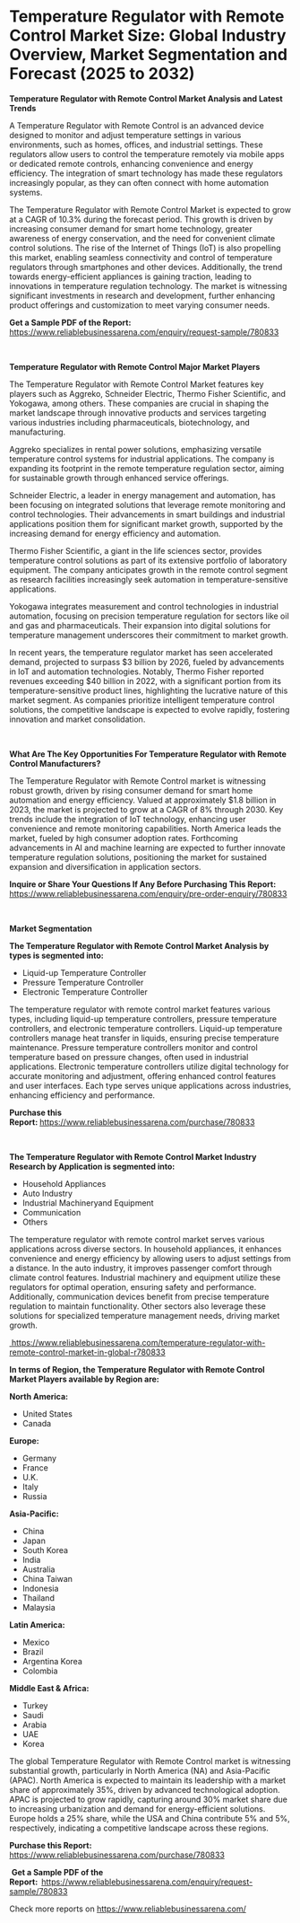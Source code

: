 <p><h1>Temperature Regulator with Remote Control Market Size: Global Industry Overview, Market Segmentation and Forecast (2025 to 2032)</h1></p><p><strong>Temperature Regulator with Remote Control Market Analysis and Latest Trends</strong></p>
<p><p>A Temperature Regulator with Remote Control is an advanced device designed to monitor and adjust temperature settings in various environments, such as homes, offices, and industrial settings. These regulators allow users to control the temperature remotely via mobile apps or dedicated remote controls, enhancing convenience and energy efficiency. The integration of smart technology has made these regulators increasingly popular, as they can often connect with home automation systems.</p><p>The Temperature Regulator with Remote Control Market is expected to grow at a CAGR of 10.3% during the forecast period. This growth is driven by increasing consumer demand for smart home technology, greater awareness of energy conservation, and the need for convenient climate control solutions. The rise of the Internet of Things (IoT) is also propelling this market, enabling seamless connectivity and control of temperature regulators through smartphones and other devices. Additionally, the trend towards energy-efficient appliances is gaining traction, leading to innovations in temperature regulation technology. The market is witnessing significant investments in research and development, further enhancing product offerings and customization to meet varying consumer needs.</p></p>
<p><strong>Get a Sample PDF of the Report:&nbsp;</strong> <a href="https://www.reliablebusinessarena.com/enquiry/request-sample/780833?utm_campaign=1892&utm_medium=2&utm_source=Github&utm_content=ia&utm_term=26032025&utm_id=temperature-regulator-with-remote-control">https://www.reliablebusinessarena.com/enquiry/request-sample/780833</a></p>
<p>&nbsp;</p>
<p><strong>Temperature Regulator with Remote Control Major Market Players</strong></p>
<p><p>The Temperature Regulator with Remote Control Market features key players such as Aggreko, Schneider Electric, Thermo Fisher Scientific, and Yokogawa, among others. These companies are crucial in shaping the market landscape through innovative products and services targeting various industries including pharmaceuticals, biotechnology, and manufacturing.</p><p>Aggreko specializes in rental power solutions, emphasizing versatile temperature control systems for industrial applications. The company is expanding its footprint in the remote temperature regulation sector, aiming for sustainable growth through enhanced service offerings.</p><p>Schneider Electric, a leader in energy management and automation, has been focusing on integrated solutions that leverage remote monitoring and control technologies. Their advancements in smart buildings and industrial applications position them for significant market growth, supported by the increasing demand for energy efficiency and automation.</p><p>Thermo Fisher Scientific, a giant in the life sciences sector, provides temperature control solutions as part of its extensive portfolio of laboratory equipment. The company anticipates growth in the remote control segment as research facilities increasingly seek automation in temperature-sensitive applications.</p><p>Yokogawa integrates measurement and control technologies in industrial automation, focusing on precision temperature regulation for sectors like oil and gas and pharmaceuticals. Their expansion into digital solutions for temperature management underscores their commitment to market growth.</p><p>In recent years, the temperature regulator market has seen accelerated demand, projected to surpass $3 billion by 2026, fueled by advancements in IoT and automation technologies. Notably, Thermo Fisher reported revenues exceeding $40 billion in 2022, with a significant portion from its temperature-sensitive product lines, highlighting the lucrative nature of this market segment. As companies prioritize intelligent temperature control solutions, the competitive landscape is expected to evolve rapidly, fostering innovation and market consolidation.</p></p>
<p>&nbsp;</p>
<p><strong>What Are The Key Opportunities For Temperature Regulator with Remote Control Manufacturers?</strong></p>
<p><p>The Temperature Regulator with Remote Control market is witnessing robust growth, driven by rising consumer demand for smart home automation and energy efficiency. Valued at approximately $1.8 billion in 2023, the market is projected to grow at a CAGR of 8% through 2030. Key trends include the integration of IoT technology, enhancing user convenience and remote monitoring capabilities. North America leads the market, fueled by high consumer adoption rates. Forthcoming advancements in AI and machine learning are expected to further innovate temperature regulation solutions, positioning the market for sustained expansion and diversification in application sectors.</p></p>
<p><strong>Inquire or Share Your Questions If Any Before Purchasing This Report:</strong> <a href="https://www.reliablebusinessarena.com/enquiry/pre-order-enquiry/780833?utm_campaign=1892&utm_medium=2&utm_source=Github&utm_content=ia&utm_term=26032025&utm_id=temperature-regulator-with-remote-control">https://www.reliablebusinessarena.com/enquiry/pre-order-enquiry/780833</a></p>
<p>&nbsp;</p>
<p><strong>Market Segmentation</strong></p>
<p><strong>The Temperature Regulator with Remote Control Market Analysis by types is segmented into:</strong></p>
<p><ul><li>Liquid-up Temperature Controller</li><li>Pressure Temperature Controller</li><li>Electronic Temperature Controller</li></ul></p>
<p><p>The temperature regulator with remote control market features various types, including liquid-up temperature controllers, pressure temperature controllers, and electronic temperature controllers. Liquid-up temperature controllers manage heat transfer in liquids, ensuring precise temperature maintenance. Pressure temperature controllers monitor and control temperature based on pressure changes, often used in industrial applications. Electronic temperature controllers utilize digital technology for accurate monitoring and adjustment, offering enhanced control features and user interfaces. Each type serves unique applications across industries, enhancing efficiency and performance.</p></p>
<p><strong>Purchase this Report:&nbsp;</strong><a href="https://www.reliablebusinessarena.com/purchase/780833?utm_campaign=1892&utm_medium=2&utm_source=Github&utm_content=ia&utm_term=26032025&utm_id=temperature-regulator-with-remote-control">https://www.reliablebusinessarena.com/purchase/780833</a></p>
<p>&nbsp;</p>
<p><strong>The Temperature Regulator with Remote Control Market Industry Research by Application is segmented into:</strong></p>
<p><ul><li>Household Appliances</li><li>Auto Industry</li><li>Industrial Machineryand Equipment</li><li>Communication</li><li>Others</li></ul></p>
<p><p>The temperature regulator with remote control market serves various applications across diverse sectors. In household appliances, it enhances convenience and energy efficiency by allowing users to adjust settings from a distance. In the auto industry, it improves passenger comfort through climate control features. Industrial machinery and equipment utilize these regulators for optimal operation, ensuring safety and performance. Additionally, communication devices benefit from precise temperature regulation to maintain functionality. Other sectors also leverage these solutions for specialized temperature management needs, driving market growth.</p></p>
<p><a href="https://www.reliablebusinessarena.com/temperature-regulator-with-remote-control-market-in-global-r780833?utm_campaign=1892&utm_medium=2&utm_source=Github&utm_content=ia&utm_term=26032025&utm_id=temperature-regulator-with-remote-control">&nbsp;https://www.reliablebusinessarena.com/temperature-regulator-with-remote-control-market-in-global-r780833</a></p>
<p><strong>In terms of Region, the Temperature Regulator with Remote Control Market Players available by Region are:</strong></p>
<p>
    <p> <strong> North America: </strong>
        <ul>
            <li>United States</li>
            <li>Canada</li>
        </ul>
        </p> 
    <p> <strong> Europe: </strong>
        <ul>
            <li>Germany</li>
            <li>France</li>
            <li>U.K.</li>
            <li>Italy</li>
            <li>Russia</li>
        </ul>
        </p> 
    <p> <strong> Asia-Pacific: </strong>
        <ul>
            <li>China</li>
            <li>Japan</li>
            <li>South Korea</li>
            <li>India</li>
            <li>Australia</li>
            <li>China Taiwan</li>
            <li>Indonesia</li>
            <li>Thailand</li>
            <li>Malaysia</li>
        </ul>
        </p> 
    <p> <strong> Latin America: </strong>
        <ul>
            <li>Mexico</li>
            <li>Brazil</li>
            <li>Argentina Korea</li>
            <li>Colombia</li>
        </ul>
        </p> 
    <p> <strong> Middle East & Africa: </strong>
        <ul>
            <li>Turkey</li>
            <li>Saudi</li>
            <li>Arabia</li>
            <li>UAE</li>
            <li>Korea</li>
        </ul>
    </p>
    </p>
<p><p>The global Temperature Regulator with Remote Control market is witnessing substantial growth, particularly in North America (NA) and Asia-Pacific (APAC). North America is expected to maintain its leadership with a market share of approximately 35%, driven by advanced technological adoption. APAC is projected to grow rapidly, capturing around 30% market share due to increasing urbanization and demand for energy-efficient solutions. Europe holds a 25% share, while the USA and China contribute 5% and 5%, respectively, indicating a competitive landscape across these regions.</p></p>
<p><strong>Purchase this Report: </strong><a href="https://www.reliablebusinessarena.com/purchase/780833?utm_campaign=1892&utm_medium=2&utm_source=Github&utm_content=ia&utm_term=26032025&utm_id=temperature-regulator-with-remote-control">https://www.reliablebusinessarena.com/purchase/780833</a></p>
<p>&nbsp;<strong>Get a Sample PDF of the Report:&nbsp;&nbsp;</strong><a href="https://www.reliablebusinessarena.com/enquiry/request-sample/780833?utm_campaign=1892&utm_medium=2&utm_source=Github&utm_content=ia&utm_term=26032025&utm_id=temperature-regulator-with-remote-control">https://www.reliablebusinessarena.com/enquiry/request-sample/780833</a></p>
<p><strong></strong></p>
<p>Check more reports on <a href="https://www.reliablebusinessarena.com/?utm_campaign=1892&utm_medium=2&utm_source=Github&utm_content=ia&utm_term=26032025&utm_id=temperature-regulator-with-remote-control">https://www.reliablebusinessarena.com/</a></p>